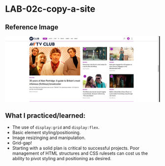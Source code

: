 # LAB-02c-copy-a-site

## Reference Image
![](./assets/reference-img.PNG)

## What I practiced/learned:
 - The use of `display:grid` and `display:flex`.
 - Basic element styling/positioning.
 - Image resizinging and manipulation.
 - Grid-gap!
 - Starting with a solid plan is critical to successful projects. Poor management of HTML structures and CSS rulesets can cost us the ability to pivot styling and positioning as desired.
